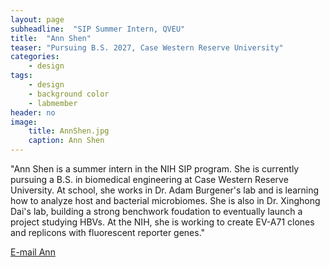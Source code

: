 ```yaml
---
layout: page
subheadline:  "SIP Summer Intern, QVEU"
title:  "Ann Shen"
teaser: "Pursuing B.S. 2027, Case Western Reserve University"
categories:
    - design
tags:
    - design
    - background color
    - labmember
header: no
image:
    title: AnnShen.jpg
    caption: Ann Shen
---
```

"Ann Shen is a summer intern in the NIH SIP program. She is currently pursuing a B.S. in biomedical engineering at Case Western Reserve University. At school, she works in Dr. Adam Burgener's lab and is learning how to analyze host and bacterial microbiomes. She is also in Dr. Xinghong Dai's lab, building a strong benchwork foudation to eventually launch a project studying HBVs. At the NIH, she is working to create EV-A71 clones and replicons with fluorescent reporter genes."

[E-mail Ann](mailto:ann.shen@nih.gov)
